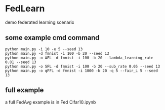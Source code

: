 # FedLearn
demo federated learning scenario

## some example cmd command

```
python main.py -i 10 -e 5 --seed 13
python main.py -d fmnist -i 100 -b 20 --seed 13
python main.py -o AFL -d fmnist -i 100 -b 20 --lambda_learning_rate 0.01 --seed 13
python main.py -o SFL -d fmnist -i 100 -b 20 --sub_rate 0.05 --seed 13
python main.py -o qFFL -d fmnist -i 1000 -b 20 -q 5 --fair_L 5 --seed 13
```

## full example 

a full FedAvg example is in Fed Cifar10.ipynb
